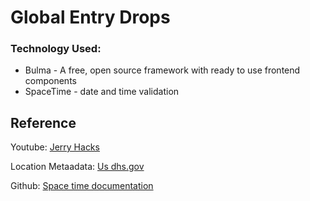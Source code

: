 # Global Entry Drops

### Technology Used:

- Bulma - A free, open source framework with ready to use frontend components
- SpaceTime - date and time validation

## Reference

Youtube: [Jerry Hacks](https://www.youtube.com/watch?v=MBKakSfH9jg&list=PLVrGZCP4x3PRHKbq-gDrSygGHbU4X9pTR&index=4)<br>

Location Metaadata: [Us dhs.gov](https://ttp.cbp.dhs.gov/schedulerapi/locations/?temporary=false&inviteOnly=false&operational=true&serviceName=Global%20Entry)<br>

Github: [Space time documentation](https://github.com/spencermountain/spacetime)
